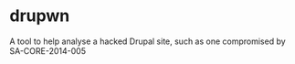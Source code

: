 drupwn
======

A tool to help analyse a hacked Drupal site, such as one compromised by SA-CORE-2014-005
